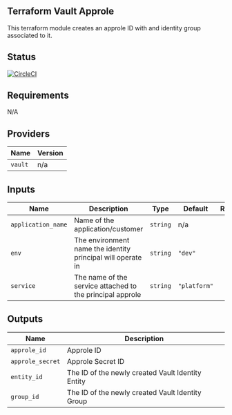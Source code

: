 ## Terraform Vault Approle

This terraform module creates an approle ID with and identity group associated to it.

## Status
[![CircleCI](https://circleci.hashicorp.engineering/gh/devops-adeel/terraform-vault-approle.svg?style=svg&circle-token=31cb78f8d7d1053c055c6f35a82325664d571de6)](https://circleci.hashicorp.engineering/gh/devops-adeel/terraform-vault-approle)

## Requirements

N/A

## Providers

| Name | Version |
|------|---------|
| `vault` | n/a |

## Inputs

| Name | Description | Type | Default | Required |
|------|-------------|------|---------|:--------:|
| `application_name` | Name of the application/customer | `string` | n/a | yes |
| `env` | The environment name the identity principal will operate in | `string` | `"dev"` | no |
| `service` | The name of the service attached to the principal approle | `string` | `"platform"` | no |

## Outputs

| Name | Description |
|------|-------------|
| `approle_id` | Approle ID |
| `approle_secret` | Approle Secret ID |
| `entity_id` | The ID of the newly created Vault Identity Entity |
| `group_id` | The ID of the newly created Vault Identity Group |
